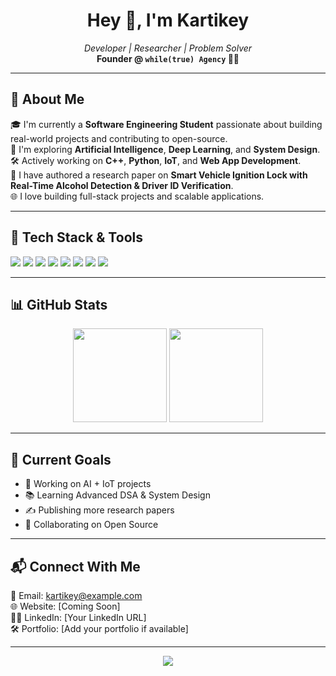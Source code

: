 <h1 align="center">Hey 👋, I'm Kartikey</h1>

<p align="center">
  <em>Developer | Researcher | Problem Solver</em><br>
  <strong>Founder @ <code>while(true) Agency</code> 👨‍💻</strong>
</p>

---

## 🚀 About Me

🎓 I'm currently a **Software Engineering Student** passionate about building real-world projects and contributing to open-source.  
🧠 I'm exploring **Artificial Intelligence**, **Deep Learning**, and **System Design**.  
🛠️ Actively working on **C++**, **Python**, **IoT**, and **Web App Development**.  
📜 I have authored a research paper on **Smart Vehicle Ignition Lock with Real-Time Alcohol Detection & Driver ID Verification**.  
🌐 I love building full-stack projects and scalable applications.

---

## 🔧 Tech Stack & Tools

<p align="left">
  <img src="https://img.shields.io/badge/C++-00599C?style=for-the-badge&logo=cplusplus&logoColor=white"/>
  <img src="https://img.shields.io/badge/Python-3776AB?style=for-the-badge&logo=python&logoColor=white"/>
  <img src="https://img.shields.io/badge/JavaScript-F7DF1E?style=for-the-badge&logo=javascript&logoColor=black"/>
  <img src="https://img.shields.io/badge/HTML5-E34F26?style=for-the-badge&logo=html5&logoColor=white"/>
  <img src="https://img.shields.io/badge/CSS3-1572B6?style=for-the-badge&logo=css3&logoColor=white"/>
  <img src="https://img.shields.io/badge/React-20232A?style=for-the-badge&logo=react&logoColor=61DAFB"/>
  <img src="https://img.shields.io/badge/Firebase-ffca28?style=for-the-badge&logo=firebase&logoColor=black"/>
  <img src="https://img.shields.io/badge/Git-F05032?style=for-the-badge&logo=git&logoColor=white"/>
</p>

---

## 📊 GitHub Stats

<p align="center">
  <img src="https://github-readme-stats.vercel.app/api?username=YourGitHubUsername&show_icons=true&theme=tokyonight" height="150"/>
  <img src="https://github-readme-stats.vercel.app/api/top-langs/?username=YourGitHubUsername&layout=compact&theme=tokyonight" height="150"/>
</p>

---

## 🧠 Current Goals

- 🔭 Working on AI + IoT projects  
- 📚 Learning Advanced DSA & System Design  
- ✍️ Publishing more research papers  
- 🤝 Collaborating on Open Source

---

## 📬 Connect With Me

<p align="left">
  📧 Email: <a href="kartikchaturvedi377@gmail.com">kartikey@example.com</a><br>
  🌐 Website: [Coming Soon]<br>
  🧑‍💼 LinkedIn: [Your LinkedIn URL]<br>
  🛠️ Portfolio: [Add your portfolio if available]
</p>

---

<p align="center">
  <img src="https://readme-typing-svg.demolab.com/?lines=Keep+Learning...;Keep+Building...;Keep+Growing...&font=Fira+Code&center=true&width=440&height=45&color=blue&vCenter=true&pause=1000&size=25" />
</p>
